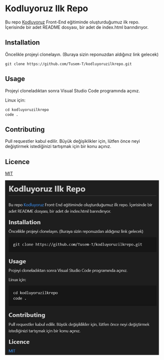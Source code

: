 # **Kodluyoruz Ilk Repo**

Bu repo [Kodluyoruz](https://www.kodluyoruz.org) Front-End eğitiminde oluşturduğumuz ilk repo. İçerisinde bir adet
README dosyası, bir adet de index.html barındırıyor.

 ## **Installation**

 Öncelikle projeyi clonelayın. (Buraya sizin reponuzdan aldığınız link gelecek)

 ```
git clone https://github.com/Tusem-T/kodluyoruzilkrepo.git
```
## **Usage**

Projeyi cloneladıktan sonra Visual Studio Code programında açınız.

Linux için:
```
cd kodluyoruzilkrepo
code .
```
## **Contributing**
Pull requestler kabul edilir. Büyük değişiklikler için, lütfen önce neyi değiştirmek istediğinizi tartışmak için bir konu açınız.

## **Licence**

[MIT](https://choosealicense.com/licenses/mit/)

![Görsel](ilkrepoimg.jpg)